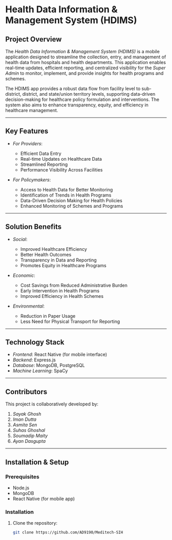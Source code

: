 # Health Data Information & Management System (HDIMS)

## Project Overview

The *Health Data Information & Management System (HDIMS)* is a mobile application designed to streamline the collection, entry, and management of health data from hospitals and health departments. This application enables real-time updates, efficient reporting, and centralized visibility for the *Super Admin* to monitor, implement, and provide insights for health programs and schemes.

The HDIMS app provides a robust data flow from facility level to sub-district, district, and state/union territory levels, supporting data-driven decision-making for healthcare policy formulation and interventions. The system also aims to enhance transparency, equity, and efficiency in healthcare management.

---

## Key Features

- *For Providers*:
  - Efficient Data Entry
  - Real-time Updates on Healthcare Data
  - Streamlined Reporting
  - Performance Visibility Across Facilities

- *For Policymakers*:
  - Access to Health Data for Better Monitoring
  - Identification of Trends in Health Programs
  - Data-Driven Decision Making for Health Policies
  - Enhanced Monitoring of Schemes and Programs

---

## Solution Benefits

- *Social*:
  - Improved Healthcare Efficiency
  - Better Health Outcomes
  - Transparency in Data and Reporting
  - Promotes Equity in Healthcare Programs

- *Economic*:
  - Cost Savings from Reduced Administrative Burden
  - Early Intervention in Health Programs
  - Improved Efficiency in Health Schemes

- *Environmental*:
  - Reduction in Paper Usage
  - Less Need for Physical Transport for Reporting

---

## Technology Stack

- *Frontend*: React Native (for mobile interface)
- *Backend*: Express.js
- *Database*: MongoDB, PostgreSQL
- *Machine Learning*: SpaCy

---

## Contributors

This project is collaboratively developed by:

1. *Sayak Ghosh*
2. *Iman Dutta*
3. *Asmita Sen*
4. *Suhas Ghoshal*
5. *Soumadip Maity*
6. *Ayan Dasgupta* 

---

## Installation & Setup

### Prerequisites

- Node.js
- MongoDB
- React Native (for mobile app)

### Installation

1. Clone the repository:
   ```bash
   git clone https://github.com/AD9190/Meditech-SIH
